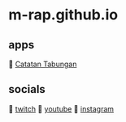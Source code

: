 # m-rap.github.io

## apps

:rice: [Catatan Tabungan](https://m-rap.github.io/Catatan_Tabungan)

## socials

:spaghetti: [twitch](https://www.twitch.tv/mrap1991)
:fries: [youtube](https://www.youtube.com/user/mohammadrianap)
:hamburger: [instagram](https://www.instagram.com/m_rap)